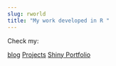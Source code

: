 ```yaml
---
slug: rworld 
title: "My work developed in R "
---
```


Check my:

[blog](https://ainsuasty.com/posts/)
[Projects](https://ainsuasty.com/projects/)
[Shiny Portfolio](https://ainsuasty.com/shiny/)

